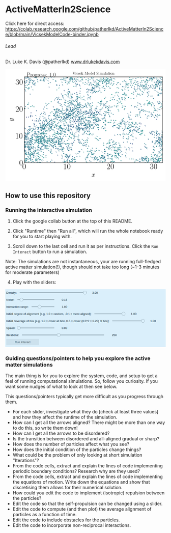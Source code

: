 # ActiveMatterIn2Science

Click here for direct access: https://colab.research.google.com/github/patherlkd/ActiveMatterIn2Science/blob/main/VicsekModelCode-binder.ipynb

###### Lead 
Dr. Luke K. Davis (@patherlkd) www.drlukekdavis.com

![Alt text](./sample.png?raw=true "What the simulation looks like")

## How to use this repository

### Running the interactive simulation

1. Click the google collab button at the top of this README.

2. Click "Runtime" then "Run all", which will run the whole notebook ready for you to start playing with.

3. Scroll down to the last cell and run it as per instructions. Click the ``Run Interact`` button to run a simulation.

Note: The simulations are not instantaneous, your are running full-fledged active matter simulation(!), though should not take too long (~1-3 minutes for moderate parameters)

4. Play with the sliders:
  
  
![Alt text](./sliders.png?raw=true "What the simulation looks like")

### Guiding questions/pointers to help you explore the active matter simulations

The main thing is for you to explore the system, code, and setup to get a feel of running computational simulations. So, follow you curiosity. If you want some nudges of what to look at then see below.

This questions/pointers typically get more difficult as you progress through them.

+ For each slider, investigate what they do [check at least three values] and how they affect the runtime of the simulation.
+ How can I get all the arrows aligned? There might be more than one way to do this, so write them down!
+ How can I get all the arrows to be disordered?
+ Is the transition between disordered and all-aligned gradual or sharp?
+ How does the number of particles affect what you see?
+ How does the initial condition of the particles change things?
+ What could be the problem of only looking at short simulation "Iterations"?
+ From the code cells, extract and explain the lines of code implementing periodic boundary conditions? Research why are they used?
+ From the code cells, extract and explain the lines of code implementing the equations of motion. Write down the equations and show that discretising them allows for their numerical solution.
+ How could you edit the code to implement (isotropic) repulsion between the particles?
+ Edit the code so that the self-propulsion can be changed using a slider.
+ Edit the code to compute (and then plot) the average alignment of particles as a function of time.
+ Edit the code to include obstacles for the particles.
+ Edit the code to incorporate non-reciprocal interactions.
